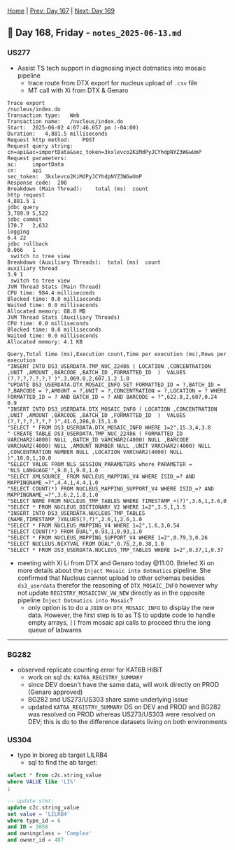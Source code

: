 [Home](../../main.md) | [Prev: Day 167](notes_2025-06-12.md) | [Next: Day 169](./notes_2025-06-16.md)

## 📝 Day 168, Friday - `notes_2025-06-13.md`

### US277
- Assist TS tech support in diagnosing inject dotmatics into mosaic pipeline
    * trace route from DTX export for nucleus upload of `.csv` file
    * MT call with Xi from DTX & Genaro

```
Trace export
/nucleus/index.do
Transaction type: 	Web
Transaction name: 	/nucleus/index.do
Start: 	2025-06-02 4:07:46.657 pm (-04:00)
Duration: 	4,881.5 milliseconds
Request http method: 	POST
Request query string: 	cn=api&ac=importData&sec_token=3kxlevco2KiMdPyJCYhdpNYZ3WGwUmP
Request parameters:
ac: 	importData
cn: 	api
sec_token: 	3kxlevco2KiMdPyJCYhdpNYZ3WGwUmP
Response code: 	200
Breakdown (Main Thread):	total (ms)	count
http request
4,881.5	1
jdbc query
3,789.9	5,522
jdbc commit
170.7	2,632
logging
6.4	22
jdbc rollback
0.066	1
 switch to tree view
Breakdown (Auxiliary Threads):	total (ms)	count
auxiliary thread
3.9	1
 switch to tree view
JVM Thread Stats (Main Thread)
CPU time: 984.4 milliseconds
Blocked time: 0.0 milliseconds
Waited time: 0.0 milliseconds
Allocated memory: 88.8 MB
JVM Thread Stats (Auxiliary Threads)
CPU time: 0.0 milliseconds
Blocked time: 0.0 milliseconds
Waited time: 0.0 milliseconds
Allocated memory: 4.1 KB
```


```
Query,Total time (ms),Execution count,Time per execution (ms),Rows per execution
"INSERT INTO DS3_USERDATA.TMP_NUC_22486 ( LOCATION ,CONCENTRATION ,UNIT ,AMOUNT ,BARCODE ,BATCH_ID ,FORMATTED_ID  )  VALUES (?,?,?,?,?,?,? )",3,069.0,2,607,1.2	1.0
"UPDATE DS3_USERDATA.DTX_MOSAIC_INFO SET FORMATTED_ID = ?,BATCH_ID = ?,BARCODE = ?,AMOUNT = ?,UNIT = ?,CONCENTRATION = ?,LOCATION = ? WHERE FORMATTED_ID = ? AND BATCH_ID = ? AND BARCODE = ?",622.8,2,607,0.24	0.9
"INSERT INTO DS3_USERDATA.DTX_MOSAIC_INFO ( LOCATION ,CONCENTRATION ,UNIT ,AMOUNT ,BARCODE ,BATCH_ID ,FORMATTED_ID  )  VALUES (?,?,?,?,?,?,? )",41.6,286,0.15,1.0
"SELECT * FROM DS3_USERDATA.DTX_MOSAIC_INFO WHERE 1=2",15.3,4,3.8	
" CREATE TABLE DS3_USERDATA.TMP_NUC_22486 ( FORMATTED_ID VARCHAR2(4000) NULL ,BATCH_ID VARCHAR2(4000) NULL ,BARCODE VARCHAR2(4000) NULL ,AMOUNT NUMBER NULL ,UNIT VARCHAR2(4000) NULL ,CONCENTRATION NUMBER NULL ,LOCATION VARCHAR2(4000) NULL  )",10.0,1,10.0	
"SELECT VALUE FROM NLS_SESSION_PARAMETERS where PARAMETER = 'NLS_LANGUAGE'",9.0,1,9.0,1.0
"SELECT XMLSOURCE_ FROM NUCLEUS_MAPPING_V4 WHERE ISID_=? AND MAPPINGNAME_=?",4.4,1,4.4,1.0
"SELECT COUNT(*) FROM NUCLEUS_MAPPING_SUPPORT_V4 WHERE ISID_=? AND MAPPINGNAME_=?",3.6,2,1.8,1.0
"SELECT NAME FROM NUCLEUS_TMP_TABLES WHERE TIMESTAMP_<(?)",3.6,1,3.6,0
"SELECT * FROM NUCLEUS_DICTIONARY_V2 WHERE 1=2",3.5,1,3.5	
"INSERT INTO DS3_USERDATA.NUCLEUS_TMP_TABLES (NAME,TIMESTAMP_)VALUES(?,?)",2.6,1,2.6,1.0
"SELECT * FROM NUCLEUS_MAPPING_V4 WHERE 1=2",1.6,3,0.54	
"SELECT COUNT(*) FROM DUAL",0.93,1,0.93,1.0
"SELECT * FROM NUCLEUS_MAPPING_SUPPORT_V4 WHERE 1=2",0.79,3,0.26	
"SELECT NUCLEUS.NEXTVAL FROM DUAL",0.76,2,0.38,1.0
"SELECT * FROM DS3_USERDATA.NUCLEUS_TMP_TABLES WHERE 1=2",0.37,1,0.37	
```
- meeting with Xi Li from DTX and Genaro today @11:00. Briefed Xi on more details about the `Inject Mosaic into Dotmatics` pipeline. She confirmed that Nucleus cannot upload to other schemas besides `ds3_userdata` therefor the reasoning of `DTX_MOSAIC_INFO` however why not update `REGISTRY_MOSAICINV_VW_NEW` directly as in the opposite pipeline `Inject Dotmatics into Mosaic`?
    * only option is to do a `JOIN` on `DTX_MOSAIC_INFO` to display the new data. However, the first step is to as TS to update code to handle empty arrays, `[]` from mosaic api calls to proceed thru the long queue of labwares

---

### BG282
- observed replicate counting error for KAT6B HiBiT
  * work on sql ds: `KAT6A_REGISTRY_SUMMARY`
  * since DEV doesn't have the same data, will work directly on PROD (Genaro approved)
  * BG282 and US273/US303 share same underlying issue
  * updated `KAT6A_REGISTRY_SUMMARY` DS on DEV and PROD and BG282 was resolved on PROD whereas US273/US303 were resolved on DEV; this is do to the difference datasets living on both environments
  

### US304
- typo in bioreg ab target LILRB4
    * sql to find the ab target:

```sql
select * from c2c.string_value
where VALUE like 'LI%'
;

-- update stmt:
update c2c.string_value
set value = 'LILRB4'
where type_id = 6
and ID = 3858
and owningclass = 'Complex'
and owner_id = 487
```
